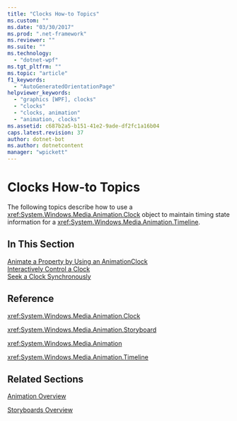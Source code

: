 ```yaml
---
title: "Clocks How-to Topics"
ms.custom: ""
ms.date: "03/30/2017"
ms.prod: ".net-framework"
ms.reviewer: ""
ms.suite: ""
ms.technology: 
  - "dotnet-wpf"
ms.tgt_pltfrm: ""
ms.topic: "article"
f1_keywords: 
  - "AutoGeneratedOrientationPage"
helpviewer_keywords: 
  - "graphics [WPF], clocks"
  - "clocks"
  - "clocks, animation"
  - "animation, clocks"
ms.assetid: c687b2a5-b151-41e2-9ade-df2fc1a16b04
caps.latest.revision: 37
author: dotnet-bot
ms.author: dotnetcontent
manager: "wpickett"
---
```

# Clocks How-to Topics
The following topics describe how to use a <xref:System.Windows.Media.Animation.Clock> object to maintain timing state information for a <xref:System.Windows.Media.Animation.Timeline>.  
  
## In This Section  
 [Animate a Property by Using an AnimationClock](../../../../docs/framework/wpf/graphics-multimedia/how-to-animate-a-property-by-using-an-animationclock.md)  
 [Interactively Control a Clock](../../../../docs/framework/wpf/graphics-multimedia/how-to-interactively-control-a-clock.md)  
 [Seek a Clock Synchronously](../../../../docs/framework/wpf/graphics-multimedia/how-to-seek-a-clock-synchronously.md)  
  
## Reference  
 <xref:System.Windows.Media.Animation.Clock>  
  
 <xref:System.Windows.Media.Animation.Storyboard>  
  
 <xref:System.Windows.Media.Animation>  
  
 <xref:System.Windows.Media.Animation.Timeline>  
  
## Related Sections  
 [Animation Overview](../../../../docs/framework/wpf/graphics-multimedia/animation-overview.md)  
  
 [Storyboards Overview](../../../../docs/framework/wpf/graphics-multimedia/storyboards-overview.md)
